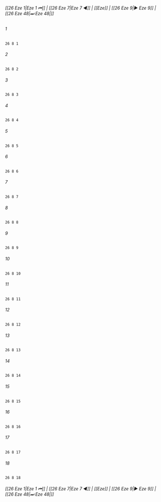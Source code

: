
###### [[26 Eze 1|Eze 1 ⏮]] | [[26 Eze 7|Eze 7 ◀]] | [[Eze]] | [[26 Eze 9|▶ Eze 9]] | [[26 Eze 48|⏭ Eze 48|]]

###### 1
``` verse
26 8 1 
```
###### 2
``` verse
26 8 2 
```
###### 3
``` verse
26 8 3 
```
###### 4
``` verse
26 8 4 
```
###### 5
``` verse
26 8 5 
```
###### 6
``` verse
26 8 6 
```
###### 7
``` verse
26 8 7 
```
###### 8
``` verse
26 8 8 
```
###### 9
``` verse
26 8 9 
```
###### 10
``` verse
26 8 10 
```
###### 11
``` verse
26 8 11 
```
###### 12
``` verse
26 8 12 
```
###### 13
``` verse
26 8 13 
```
###### 14
``` verse
26 8 14 
```
###### 15
``` verse
26 8 15 
```
###### 16
``` verse
26 8 16 
```
###### 17
``` verse
26 8 17 
```
###### 18
``` verse
26 8 18 
```

###### [[26 Eze 1|Eze 1 ⏮]] | [[26 Eze 7|Eze 7 ◀]] | [[Eze]] | [[26 Eze 9|▶ Eze 9]] | [[26 Eze 48|⏭ Eze 48|]]

